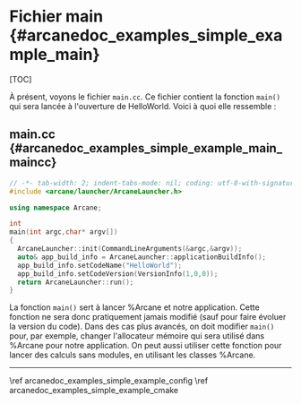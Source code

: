 # Fichier main {#arcanedoc_examples_simple_example_main}

[TOC]

À présent, voyons le fichier `main.cc`. Ce fichier contient la fonction `main()` 
qui sera lancée à l'ouverture de HelloWorld. Voici à quoi elle ressemble :

## main.cc {#arcanedoc_examples_simple_example_main_maincc}
```cpp
// -*- tab-width: 2; indent-tabs-mode: nil; coding: utf-8-with-signature -*-
#include <arcane/launcher/ArcaneLauncher.h>

using namespace Arcane;

int
main(int argc,char* argv[])
{
  ArcaneLauncher::init(CommandLineArguments(&argc,&argv));
  auto& app_build_info = ArcaneLauncher::applicationBuildInfo();
  app_build_info.setCodeName("HelloWorld");
  app_build_info.setCodeVersion(VersionInfo(1,0,0));
  return ArcaneLauncher::run();
}
```
La fonction `main()` sert à lancer %Arcane et notre application.
Cette fonction ne sera donc pratiquement jamais modifié (sauf pour faire évoluer
la version du code). Dans des cas plus avancés, on doit modifier `main()` pour, 
par exemple, changer l'allocateur mémoire qui sera utilisé dans %Arcane pour
notre application.
On peut aussi utiliser cette fonction pour lancer des calculs sans modules,
en utilisant les classes %Arcane.

____

<div class="section_buttons">
<span class="back_section_button">
\ref arcanedoc_examples_simple_example_config
</span>
<span class="next_section_button">
\ref arcanedoc_examples_simple_example_cmake
</span>
</div>